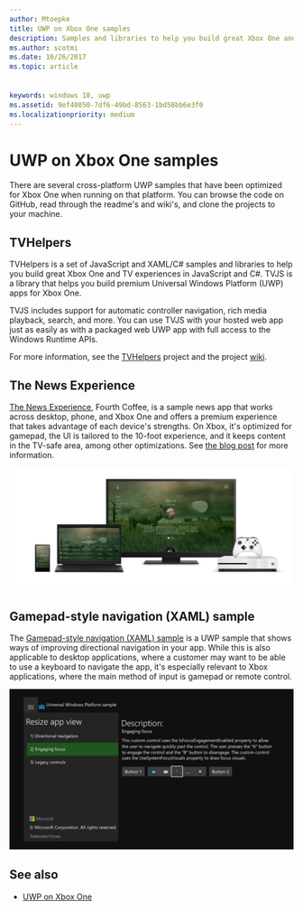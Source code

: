 ```yaml
---
author: Mtoepke
title: UWP on Xbox One samples
description: Samples and libraries to help you build great Xbox One and TV experiences.
ms.author: scotmi
ms.date: 10/26/2017
ms.topic: article


keywords: windows 10, uwp
ms.assetid: 9ef40050-7df6-49bd-8563-1bd58bb6e3f0
ms.localizationpriority: medium
---
```


# UWP on Xbox One samples

There are several cross-platform UWP samples that have been optimized for Xbox One when running on that platform. You can browse the code on GitHub, read through the readme's and wiki's, and clone the projects to your machine.

## TVHelpers

TVHelpers is a set of JavaScript and XAML/C# samples and libraries to help you build great Xbox One and TV experiences in JavaScript and C#. TVJS is a library that helps you build premium Universal Windows Platform (UWP) apps for Xbox One.

TVJS includes support for automatic controller navigation, rich media playback, search, and more. You can use TVJS with your hosted web app just as easily as with a packaged web UWP app with full access to the Windows Runtime APIs.

For more information, see the [TVHelpers](https://github.com/Microsoft/TVHelpers) project and the project [wiki](https://github.com/Microsoft/TVHelpers/wiki).

## The News Experience

[The News Experience](https://github.com/Microsoft/uwp-experiences/tree/news/apps/News), Fourth Coffee, is a sample news app that works across desktop, phone, and Xbox One and offers a premium experience that takes advantage of each device's strengths. On Xbox, it's optimized for gamepad, the UI is tailored to the 10-foot experience, and it keeps content in the TV-safe area, among other optimizations. See [the blog post](https://blogs.windows.com/buildingapps/2016/09/09/tailoring-your-app-for-xbox-and-the-tv-app-dev-on-xbox-series/) for more information.

![The News Experience](images/samples-1.png)

## Gamepad-style navigation (XAML) sample

The [Gamepad-style navigation (XAML) sample](https://github.com/Microsoft/Windows-universal-samples/tree/master/Samples/XamlGamepadNavigation) is a UWP sample that shows ways of improving directional navigation in your app. While this is also applicable to desktop applications, where a customer may want to be able to use a keyboard to navigate the app, it's especially relevant to Xbox applications, where the main method of input is gamepad or remote control.

![Universal Windows Platform sample: Resize app view](images/samples-2.png)

## See also

- [UWP on Xbox One](index.md)
